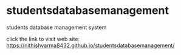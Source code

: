 # studentsdatabasemanagement
students database management system

click the link to visit web site: https://nithishvarma8432.github.io/studentsdatabasemanagement/
